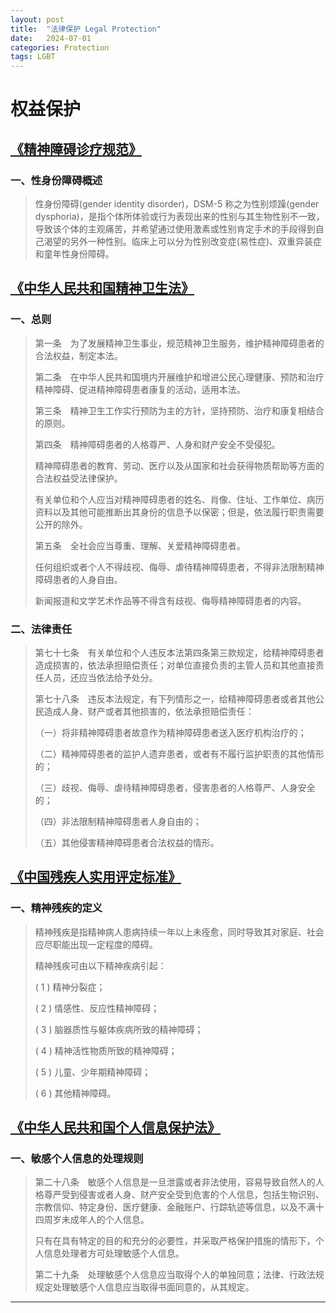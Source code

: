 ```yaml
---
layout: post
title:  "法律保护 Legal Protection"
date:   2024-07-01
categories: Protection
tags: LGBT
---
```


# 权益保护

## [《精神障碍诊疗规范》](http://www.nhc.gov.cn/yzygj/s7653p/202012/a1c4397dbf504e1393b3d2f6c263d782/files/763f4289c2304524a429b79370cb56f3.pdf)

### 一、性身份障碍概述

> 性身份障碍(gender identity disorder)，DSM-5 称之为性别烦躁(gender dysphoria)，是指个体所体验或行为表现出来的性别与其生物性别不一致，导致该个体的主观痛苦，并希望通过使用激素或性别肯定手术的手段得到自己渴望的另外一种性别。临床上可以分为性别改变症(易性症)、双重异装症和童年性身份障碍。

## [《中华人民共和国精神卫生法》](http://www.nhc.gov.cn/fzs/s3576/201808/23955032bab34afa9f101d4dbee10f7a.shtml)

### 一、总则

> 第一条　为了发展精神卫生事业，规范精神卫生服务，维护精神障碍患者的合法权益，制定本法。
>
> 第二条　在中华人民共和国境内开展维护和增进公民心理健康、预防和治疗精神障碍、促进精神障碍患者康复的活动，适用本法。
>
> 第三条　精神卫生工作实行预防为主的方针，坚持预防、治疗和康复相结合的原则。
>
> 第四条　精神障碍患者的人格尊严、人身和财产安全不受侵犯。
>
> 精神障碍患者的教育、劳动、医疗以及从国家和社会获得物质帮助等方面的合法权益受法律保护。
>
> 有关单位和个人应当对精神障碍患者的姓名、肖像、住址、工作单位、病历资料以及其他可能推断出其身份的信息予以保密；但是，依法履行职责需要公开的除外。
>
> 第五条　全社会应当尊重、理解、关爱精神障碍患者。
>
> 任何组织或者个人不得歧视、侮辱、虐待精神障碍患者，不得非法限制精神障碍患者的人身自由。
>
> 新闻报道和文学艺术作品等不得含有歧视、侮辱精神障碍患者的内容。

### 二、法律责任

> 第七十七条　有关单位和个人违反本法第四条第三款规定，给精神障碍患者造成损害的，依法承担赔偿责任；对单位直接负责的主管人员和其他直接责任人员，还应当依法给予处分。
>
> 第七十八条　违反本法规定，有下列情形之一，给精神障碍患者或者其他公民造成人身、财产或者其他损害的，依法承担赔偿责任：
>
> （一）将非精神障碍患者故意作为精神障碍患者送入医疗机构治疗的；
>
> （二）精神障碍患者的监护人遗弃患者，或者有不履行监护职责的其他情形的；
>
> （三）歧视、侮辱、虐待精神障碍患者，侵害患者的人格尊严、人身安全的；
>
> （四）非法限制精神障碍患者人身自由的；
>
> （五）其他侵害精神障碍患者合法权益的情形。

## [《中国残疾人实用评定标准》](https://www.gov.cn/ztzl/gacjr/content_459939.htm)

### 一、精神残疾的定义

> 精神残疾是指精神病人患病持续一年以上未痊愈，同时导致其对家庭、社会应尽职能出现一定程度的障碍。
>
> 精神残疾可由以下精神疾病引起：
>
> ( 1 )  精神分裂症；
>
> ( 2 )  情感性、反应性精神障碍；
>
> ( 3 )  脑器质性与躯体疾病所致的精神障碍；
>
> ( 4 )  精神活性物质所致的精神障碍；
>
> ( 5 )  儿童、少年期精神障碍；
>
> ( 6 )  其他精神障碍。

## [《中华人民共和国个人信息保护法》](https://www.gov.cn/xinwen/2021-08/20/content_5632486.htm)

### 一、敏感个人信息的处理规则

> 第二十八条　敏感个人信息是一旦泄露或者非法使用，容易导致自然人的人格尊严受到侵害或者人身、财产安全受到危害的个人信息，包括生物识别、宗教信仰、特定身份、医疗健康、金融账户、行踪轨迹等信息，以及不满十四周岁未成年人的个人信息。
>
> 只有在具有特定的目的和充分的必要性，并采取严格保护措施的情形下，个人信息处理者方可处理敏感个人信息。
>
> 第二十九条　处理敏感个人信息应当取得个人的单独同意；法律、行政法规规定处理敏感个人信息应当取得书面同意的，从其规定。

---

